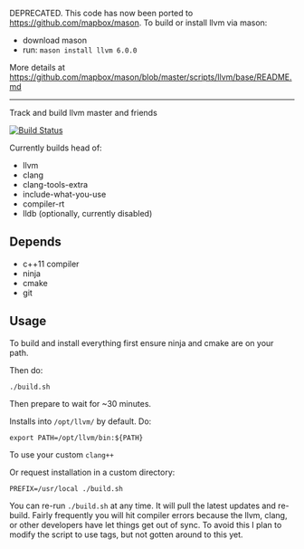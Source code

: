 DEPRECATED. This code has now been ported to https://github.com/mapbox/mason. To build or install llvm via mason:

 - download mason
 - run: `mason install llvm 6.0.0`
 
More details at https://github.com/mapbox/mason/blob/master/scripts/llvm/base/README.md

--------

Track and build llvm master and friends

[![Build Status](https://travis-ci.org/springmeyer/build-llvm.svg)](https://travis-ci.org/springmeyer/build-llvm)

Currently builds head of:

  - llvm
  - clang
  - clang-tools-extra
  - include-what-you-use
  - compiler-rt
  - lldb (optionally, currently disabled)

## Depends

  - c++11 compiler
  - ninja
  - cmake
  - git

## Usage

To build and install everything first ensure ninja and cmake are on your path.

Then do:

```
./build.sh
```

Then prepare to wait for ~30 minutes.


Installs into `/opt/llvm/` by default. Do:

```
export PATH=/opt/llvm/bin:${PATH}
```

To use your custom `clang++`

Or request installation in a custom directory:

```
PREFIX=/usr/local ./build.sh
```

You can re-run `./build.sh` at any time. It will pull the latest updates and re-build. Fairly frequently you will hit compiler errors because the llvm, clang, or other developers have let things get out of sync. To avoid this I plan to
modify the script to use tags, but not gotten around to this yet.


